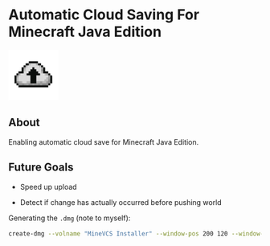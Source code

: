 # Automatic Cloud Saving For Minecraft Java Edition

<img src="./build/appicon.png" width="100">

## About

Enabling automatic cloud save for Minecraft Java Edition. 

## Future Goals

- Speed up upload

- Detect if change has actually occurred before pushing world

Generating the `.dmg` (note to myself):
```bash
create-dmg --volname "MineVCS Installer" --window-pos 200 120 --window-size 500 300 --icon-size 100 --icon "minevcs.app" 125 150 --app-drop-link 375 150 MineVCS-Installer.dmg minevcs.app
```